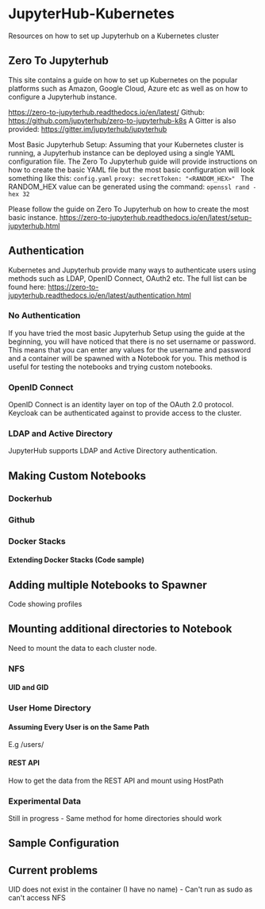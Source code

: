 # JupyterHub-Kubernetes
Resources on how to set up Jupyterhub on a Kubernetes cluster

## Zero To Jupyterhub
This site contains a guide on how to set up Kubernetes on the popular platforms such as Amazon, Google Cloud, Azure etc	as well	as on how to configure a Jupyterhub instance.

https://zero-to-jupyterhub.readthedocs.io/en/latest/
Github: https://github.com/jupyterhub/zero-to-jupyterhub-k8s
A Gitter is also provided: https://gitter.im/jupyterhub/jupyterhub

Most Basic Jupyterhub Setup:
Assuming that your Kubernetes cluster is running, a Jupyterhub instance can be deployed using a single YAML configuration file.
The Zero To Jupyterhub guide will provide instructions on how to create the basic YAML file but the most basic configuration will look something like this:
`config.yaml`
`proxy:
   secretToken: "<RANDOM_HEX>"
`
The RANDOM_HEX value can be generated using the command: `openssl rand -hex 32`

Please follow the guide on Zero To Jupyterhub on how to create the most basic instance.
https://zero-to-jupyterhub.readthedocs.io/en/latest/setup-jupyterhub.html

## Authentication
Kubernetes and Jupyterhub provide many ways to authenticate users using methods such as LDAP, OpenID Connect, OAuth2 etc. The full list can be found here:
https://zero-to-jupyterhub.readthedocs.io/en/latest/authentication.html

### No Authentication
If you have tried the most basic Jupyterhub Setup using the guide at the beginning, you will have noticed that there is no set username or password. This means that you can enter any values for the username and password and a container will be spawned with a Notebook for you. This method is useful for testing the notebooks and trying custom notebooks.

### OpenID Connect
OpenID Connect is an identity layer on top of the OAuth 2.0 protocol.
Keycloak can be authenticated against to provide access to the cluster.

### LDAP and Active Directory
JupyterHub supports LDAP and Active Directory authentication.

## Making Custom Notebooks
### Dockerhub
### Github
### Docker Stacks
#### Extending Docker Stacks (Code sample)

## Adding multiple Notebooks to Spawner
Code showing profiles

## Mounting additional directories to Notebook
Need to mount the data to each cluster node.
### NFS
#### UID and GID
### User Home Directory
#### Assuming Every User is on the Same Path
E.g /users/<username>
#### REST API
How to get the data from the REST API and mount using HostPath
### Experimental Data
Still in progress - Same method for home directories should work

## Sample Configuration

## Current problems
UID does not exist in the container (I have no name) - Can't run as sudo as can't access NFS